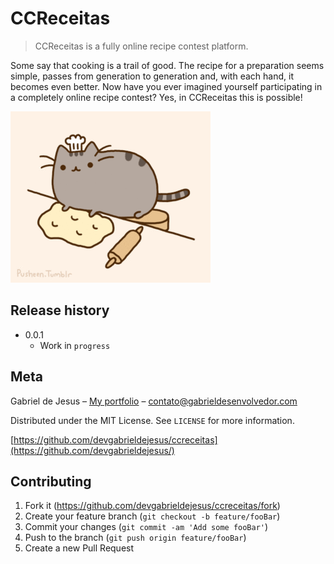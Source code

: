 # CCReceitas

> CCReceitas is a fully online recipe contest platform.

Some say that cooking is a trail of good. The recipe for a preparation seems simple, passes from generation to generation and, with each hand, it becomes even better.
Now have you ever imagined yourself participating in a completely online recipe contest? Yes, in CCReceitas this is possible!

![](public/assets/social-preview.gif)


## Release history

* 0.0.1
    * Work in `progress`

## Meta

Gabriel de Jesus – [My portfolio](https://gabrieldesenvolvedor.com/) – contato@gabrieldesenvolvedor.com

Distributed under the MIT License. See `LICENSE` for more information.

[https://github.com/devgabrieldejesus/ccreceitas](https://github.com/devgabrieldejesus/)

## Contributing

1. Fork it (<https://github.com/devgabrieldejesus/ccreceitas/fork>)
2. Create your feature branch (`git checkout -b feature/fooBar`)
3. Commit your changes (`git commit -am 'Add some fooBar'`)
4. Push to the branch (`git push origin feature/fooBar`)
5. Create a new Pull Request
